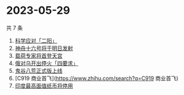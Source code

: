 # 2023-05-29

共 7 条

<!-- BEGIN -->
<!-- 最后更新时间 Mon May 29 2023 16:15:22 GMT+0800 (China Standard Time) -->

1. [科学应对「二阳」](https://www.zhihu.com/search?q=科学应对「二阳」)
1. [神舟十六号将于明日发射](https://www.zhihu.com/search?q=神舟十六号将于明日发射)
1. [载荷专家将首登天宫](https://www.zhihu.com/search?q=载荷专家将首登天宫)
1. [俄对乌开出停火「四要求」](https://www.zhihu.com/search?q=俄对乌开出停火「四要求」)
1. [鬼谷八荒正式版上线](https://www.zhihu.com/search?q=鬼谷八荒正式版上线)
1. [C919 商业首飞](https://www.zhihu.com/search?q=C919 商业首飞)
1. [印度最高面值纸币将停用](https://www.zhihu.com/search?q=印度最高面值纸币将停用)

<!-- END -->
